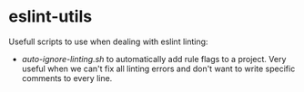 # eslint-utils

Usefull scripts to use when dealing with eslint linting:

- *auto-ignore-linting.sh* to automatically add rule flags to a project. Very useful when we can't fix all linting errors and don't want to write specific comments to every line.
